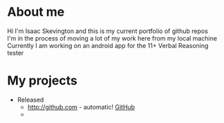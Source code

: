 # About me
Hi I'm Isaac Skevington and this is my current portfolio of github repos  
I'm in the process of moving a lot of my work here from my local machine  
Currently I am working on an android app for the 11+ Verbal Reasoning tester  

# My projects
* Released
  * http://github.com - automatic!
    [GitHub](https://github.com/IsaacSkevington/11-Verbal-Reasoning)
  *
